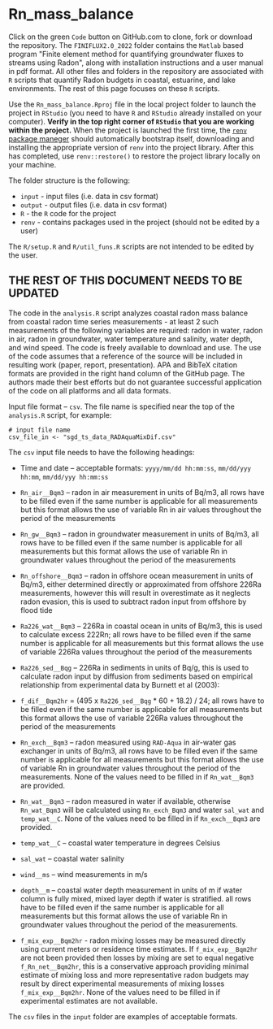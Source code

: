 # Rn_mass_balance

Click on the green `Code` button on GitHub.com to clone, fork or download the repository. The `FINIFLUX2.0_2022` folder contains the `Matlab` based program "Finite element method for quantifying groundwater fluxes to streams using Radon", along with installation instructions and a user manual in pdf format. All other files and folders in the repository are associated with `R` scripts that quantify Radon budgets in coastal, estuarine, and lake environments. The rest of this page focuses on these `R` scripts.

Use the `Rn_mass_balance.Rproj` file in the local project folder to launch the project in `RStudio` (you need to have `R` and `RStudio` already installed on your computer). **Verify in the top right corner of `RStudio` that you are working within the project.** When the project is launched the first time, the [`renv` package maneger](https://rstudio.github.io/renv/articles/collaborating.html "collaborating with renv") should automatically bootstrap itself, downloading and installing the appropriate version of `renv` into the project library. After this has completed, use `renv::restore()` to restore the project library locally on your machine. 

The folder structure is the following:

-   `input` - input files (i.e. data in csv format)
-   `output` - output files (i.e. data in csv format)
-   `R` - the `R` code for the project
-   `renv` - contains packages used in the project (should not be edited by a user)

The `R/setup.R` and `R/util_funs.R` scripts are not intended to be edited by the user.

## THE REST OF THIS DOCUMENT NEEDS TO BE UPDATED

The code in the `analysis.R` script analyzes coastal radon mass balance from coastal radon time series measurements - at least 2 such measurements of the following variables are required: radon in water, radon in air, radon in groundwater, water temperature and salinity, water depth, and wind speed. The code is freely available to download and use. The use of the code assumes that a reference of the source will be included in resulting work (paper, report, presentation). APA and BibTeX citation formats are provided in the right hand column of the GitHub page. The authors made their best efforts but do not guarantee successful application of the code on all platforms and all data formats. 

Input file format – `csv`. The file name is specified near the top of the `analysis.R` script, for example: 
````
# input file name
csv_file_in <- "sgd_ts_data_RADAquaMixDif.csv"
````

The `csv` input file needs to have the following headings:

-   Time and date – acceptable formats: `yyyy/mm/dd hh:mm:ss`, `mm/dd/yyy hh:mm`, `mm/dd/yyy hh:mm:ss`

-   `Rn_air__Bqm3` – radon in air measurement in units of Bq/m3, all rows have to be filled even if the same number is applicable for all measurements but this format allows the use of variable Rn in air values throughout the period of the measurements

-   `Rn_gw__Bqm3` – radon in groundwater measurement in units of Bq/m3, all rows have to be filled even if the same number is applicable for all measurements but this format allows the use of variable Rn in groundwater values throughout the period of the measurements

-   `Rn_offshore__Bqm3` – radon in offshore ocean measurement in units of Bq/m3, either determined directly or approximated from offshore 226Ra measurements, however this will result in overestimate as it neglects radon evasion, this is used to subtract radon input from offshore by flood tide

-   `Ra226_wat__Bqm3` – 226Ra in coastal ocean in units of Bq/m3, this is used to calculate excess 222Rn; all rows have to be filled even if the same number is applicable for all measurements but this format allows the use of variable 226Ra values throughout the period of the measurements

-   `Ra226_sed__Bqg` – 226Ra in sediments in units of Bq/g, this is used to calculate radon input by diffusion from sediments based on empirical relationship from experimental data by Burnett et al (2003):

-   `f_dif__Bqm2hr` = (495 x `Ra226_sed__Bqg` \* 60 + 18.2) / 24; all rows have to be filled even if the same number is applicable for all measurements but this format allows the use of variable 226Ra values throughout the period of the measurements

-   `Rn_exch__Bqm3` – radon measured using `RAD-Aqua` in air-water gas exchanger in units of Bq/m3, all rows have to be filled even if the same number is applicable for all measurements but this format allows the use of variable Rn in groundwater values throughout the period of the measurements. None of the values need to be filled in if `Rn_wat__Bqm3` are provided.

-   `Rn_wat__Bqm3` – radon measured in water if available, otherwise `Rn_wat_Bqm3` will be calculated using `Rn_exch_Bqm3` and water `sal_wat` and `temp_wat__C`. None of the values need to be filled in if `Rn_exch__Bqm3` are provided.

-   `temp_wat__C` – coastal water temperature in degrees Celsius

-   `sal_wat` – coastal water salinity

-   `wind__ms` – wind measurements in m/s

-   `depth__m` – coastal water depth measurement in units of m if water column is fully mixed, mixed layer depth if water is stratified. all rows have to be filled even if the same number is applicable for all measurements but this format allows the use of variable Rn in groundwater values throughout the period of the measurements.

-   `f_mix_exp__Bqm2hr` - radon mixing losses may be measured directly using current meters or residence time estimates. If `f_mix_exp__Bqm2hr` are not been provided then losses by mixing are set to equal negative `f_Rn_net__Bqm2hr`, this is a conservative approach providing minimal estimate of mixing loss and more representative radon budgets may result by direct experimental measurements of mixing losses `f_mix_exp__Bqm2hr`. None of the values need to be filled in if experimental estimates are not available.

The `csv` files in the `input` folder are examples of acceptable formats.
